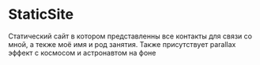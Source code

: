 # StaticSite
Статический сайт в котором представленны все контакты для связи со мной, а текже моё имя и род занятия.
Также присутствует parallax эффект с космосом и астронавтом на фоне
